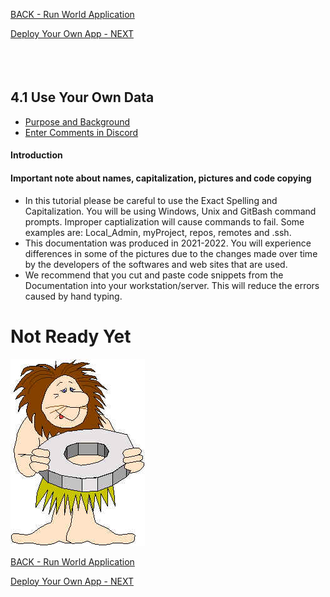 <!-- ------------------------------------------------------------------------- -->

<div class="page-back">

[BACK - Run World Application](/FormR/fr0404_World-Application.md)
</div><div class="page-next">

[Deploy Your Own App - NEXT](/FormR/fr0501_Deploy-Your-Own-App.md)
</div><div style="margin-top:35px">&nbsp;</div>

<!-- ------------------------------------------------------------------------- -->


## 4.1 Use Your Own Data
- [Purpose and Background](../Setup/purposes/pfr0307_Setup-React-Apps-Ubuntu.md)
- [Enter Comments in Discord](https://discord.com/channels/928752444316483585/932678480863305770)

#### Introduction


#### Important note about names, capitalization, pictures and code copying
- In this tutorial please be careful to use the Exact Spelling and Capitalization. You will be using Windows, Unix and GitBash command prompts. Improper captialization will cause commands to fail. Some examples are: Local_Admin, myProject, repos, remotes and .ssh.
- This documentation was produced in 2021-2022. You will experience differences in some of the pictures due to the changes made over time by the developers of the softwares and web sites that are used.
- We recommend that you cut and paste code snippets from the Documentation into your workstation/server. This will reduce the errors caused by hand typing.

# Not Ready Yet

![Not Ready Yet](./images/fr0000-01_not-ready.png "Not Ready Yet")


<!-- ------------------------------------------------------------------------- -->

<div class="page-back">

[BACK - Run World Application](/FormR/fr0404_World-Application.md)
</div><div class="page-next">

[Deploy Your Own App - NEXT](/FormR/fr0501_Deploy-Your-Own-App.md)
</div>

<!-- ------------------------------------------------------------------------- -->